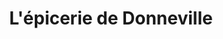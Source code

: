 ---
title: "L'épicerie de Donneville"
url: /donneville/lepicerie-de-donneville/
shop: Lebensmittel
---